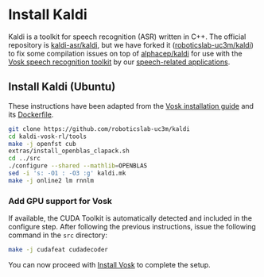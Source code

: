 # Install Kaldi

Kaldi is a toolkit for speech recognition (ASR) written in C++. The official repository is [kaldi-asr/kaldi](https://github.com/kaldi-asr/kaldi), but we have forked it ([roboticslab-uc3m/kaldi](https://github.com/roboticslab-uc3m/kaldi)) to fix some compilation issues on top of [alphacep/kaldi](https://github.com/alphacep/kaldi/tree/vosk) for use with the [Vosk speech recognition toolkit](https://github.com/alphacep/vosk-api) by our [speech-related applications](https://github.com/roboticslab-uc3m/speech).

## Install Kaldi (Ubuntu)

These instructions have been adapted from the [Vosk installation guide](https://alphacephei.com/vosk/install) and its [Dockerfile](https://github.com/alphacep/vosk-server/blob/47998a26f232252f7baaed53dd8ce89d38bbfbce/docker/Dockerfile.kaldi-vosk-server).

```bash
git clone https://github.com/roboticslab-uc3m/kaldi
cd kaldi-vosk-rl/tools
make -j openfst cub
extras/install_openblas_clapack.sh
cd ../src
./configure --shared --mathlib=OPENBLAS
sed -i 's: -O1 : -O3 :g' kaldi.mk
make -j online2 lm rnnlm
```

### Add GPU support for Vosk

If available, the CUDA Toolkit is automatically detected and included in the configure step. After following the previous instructions, issue the following command in the `src` directory:

```bash
make -j cudafeat cudadecoder
```

You can now proceed with [Install Vosk](install-vosk.md) to complete the setup.
